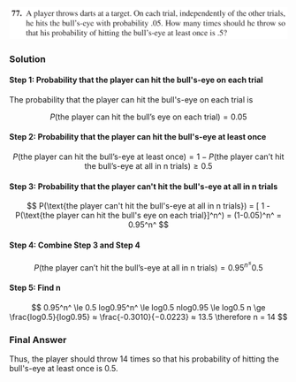 ![Ch1_77](./IMG_EE4EC6FFF355-1.jpeg)
### Solution

#### Step 1: Probability that the player can hit the bull's-eye on each trial
The probability that the player can hit the bull's-eye on each trial is

$$
P(\text{the player can hit the bull's eye on each trial}) = 0.05
$$

#### Step 2: Probability that the player can hit the bull's-eye at least once

$$
P(\text{the player can hit the bull's-eye at least once}) = 1 - P(\text{the player can't hit the bull's-eye at all in n trials}) \ge 0.5
$$

#### Step 3: Probability that the player can't hit the bull's-eye at all in n trials

$$
P(\text{the player can't hit the bull's-eye at all in n trials}) = [ 1 - P(\text{the player can hit the bull's eye on each trial}]^n^) = (1-0.05)^n^ = 0.95^n^
$$

#### Step 4: Combine Step 3 and Step 4

$$
P(\text{the player can't hit the bull's-eye at all in n trials}) = 0.95^n^ \le 0.5
$$

#### Step 5: Find n

$$
0.95^n^ \le 0.5
log0.95^n^ \le log0.5
nlog0.95 \le log0.5
n \ge \frac{log0.5}{log0.95}
  ≈ \frac{-0.3010}{−0.0223} 
  ≈ 13.5
\therefore n = 14
$$

### Final Answer
Thus, the player should throw 14 times so that his probability of hitting the bull's-eye at least once is 0.5.
